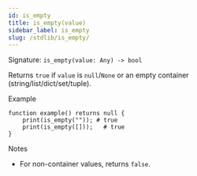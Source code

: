 ```yaml
---
id: is_empty
title: is_empty(value)
sidebar_label: is_empty
slug: /stdlib/is_empty/
---
```


Signature: `is_empty(value: Any) -> bool`

Returns `true` if `value` is `null`/`None` or an empty container
(string/list/dict/set/tuple).

Example

```clyp
function example() returns null {
    print(is_empty("")); # true
    print(is_empty([]));   # true
}
```

Notes

- For non-container values, returns `false`.
